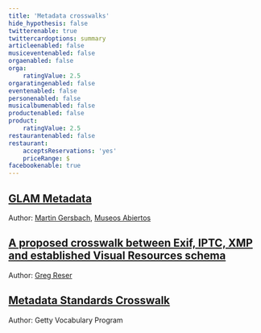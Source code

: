 ```yaml
---
title: 'Metadata crosswalks'
hide_hypothesis: false
twitterenable: true
twittercardoptions: summary
articleenabled: false
musiceventenabled: false
orgaenabled: false
orga:
    ratingValue: 2.5
orgaratingenabled: false
eventenabled: false
personenabled: false
musicalbumenabled: false
productenabled: false
product:
    ratingValue: 2.5
restaurantenabled: false
restaurant:
    acceptsReservations: 'yes'
    priceRange: $
facebookenable: true
---
```


## [GLAM Metadata](https://docs.google.com/spreadsheets/d/1lgJ7bgF3YWYn6RpQe6xPpc2lPtMmsKxhdoTDaipEz4M/edit#gid=1070734913)
Author: [Martin Gersbach](mailto:mg@museosabiertos.org), [Museos Abiertos](http://museosabiertos.org/)

## [A proposed crosswalk between Exif, IPTC, XMP and established Visual Resources schema](http://metadatadeluxe.pbworks.com/w/page/20792227/Crosswalk)
Author: [Greg Reser](mailto:grese@ucsd.edu) 


## [Metadata Standards Crosswalk](http://www.getty.edu/research/publications/electronic_publications/intrometadata/crosswalks.html)
Author: Getty Vocabulary Program
